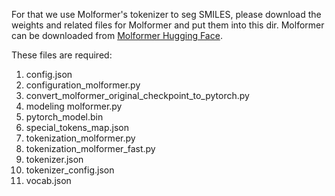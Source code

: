 For that we use Molformer's tokenizer to seg SMILES, please download the weights and related files for Molformer and put them into this dir. Molformer can be downloaded from [Molformer Hugging Face](https://huggingface.co/ibm-research/MoLFormer-XL-both-10pct/tree/main).

These files are required:

1. config.json
2. configuration_molformer.py
3. convert_molformer_original_checkpoint_to_pytorch.py
4. modeling molformer.py
5. pytorch_model.bin
6. special_tokens_map.json
7. tokenization_molformer.py
8. tokenization_molformer_fast.py
9. tokenizer.json
10. tokenizer_config.json
11. vocab.json